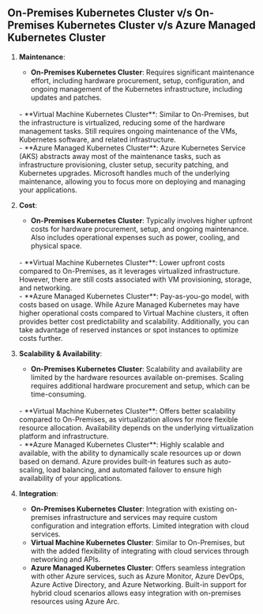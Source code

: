 ## On-Premises Kubernetes Cluster v/s On-Premises Kubernetes Cluster v/s Azure Managed Kubernetes Cluster

1. **Maintenance**:
   - **On-Premises Kubernetes Cluster**: Requires significant maintenance effort, including hardware procurement, setup, configuration, and ongoing management of the Kubernetes infrastructure, including updates and patches.
   <br>
   - **Virtual Machine Kubernetes Cluster**: Similar to On-Premises, but the infrastructure is virtualized, reducing some of the hardware management tasks. Still requires ongoing maintenance of the VMs, Kubernetes software, and related infrastructure.
   <br>
   - **Azure Managed Kubernetes Cluster**: Azure Kubernetes Service (AKS) abstracts away most of the maintenance tasks, such as infrastructure provisioning, cluster setup, security patching, and Kubernetes upgrades. Microsoft handles much of the underlying maintenance, allowing you to focus more on deploying and managing your applications.
   <br>

2. **Cost**:
   - **On-Premises Kubernetes Cluster**: Typically involves higher upfront costs for hardware procurement, setup, and ongoing maintenance. Also includes operational expenses such as power, cooling, and physical space.
   <br>
   - **Virtual Machine Kubernetes Cluster**: Lower upfront costs compared to On-Premises, as it leverages virtualized infrastructure. However, there are still costs associated with VM provisioning, storage, and networking.
   <br>
   - **Azure Managed Kubernetes Cluster**: Pay-as-you-go model, with costs based on usage. While Azure Managed Kubernetes may have higher operational costs compared to Virtual Machine clusters, it often provides better cost predictability and scalability. Additionally, you can take advantage of reserved instances or spot instances to optimize costs further.
   <br>
3. **Scalability & Availability**:
   - **On-Premises Kubernetes Cluster**: Scalability and availability are limited by the hardware resources available on-premises. Scaling requires additional hardware procurement and setup, which can be time-consuming.
   <br>
   - **Virtual Machine Kubernetes Cluster**: Offers better scalability compared to On-Premises, as virtualization allows for more flexible resource allocation. Availability depends on the underlying virtualization platform and infrastructure.
   <br>
   - **Azure Managed Kubernetes Cluster**: Highly scalable and available, with the ability to dynamically scale resources up or down based on demand. Azure provides built-in features such as auto-scaling, load balancing, and automated failover to ensure high availability of your applications.
   <br>

4. **Integration**:
   - **On-Premises Kubernetes Cluster**: Integration with existing on-premises infrastructure and services may require custom configuration and integration efforts. Limited integration with cloud services.
   - **Virtual Machine Kubernetes Cluster**: Similar to On-Premises, but with the added flexibility of integrating with cloud services through networking and APIs.
   - **Azure Managed Kubernetes Cluster**: Offers seamless integration with other Azure services, such as Azure Monitor, Azure DevOps, Azure Active Directory, and Azure Networking. Built-in support for hybrid cloud scenarios allows easy integration with on-premises resources using Azure Arc.